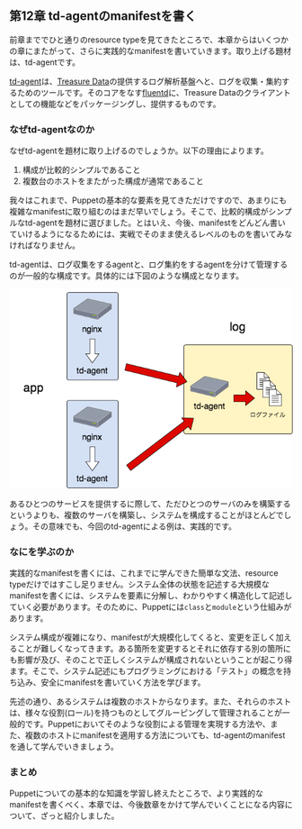 ## 第12章 td-agentのmanifestを書く

前章まででひと通りのresource typeを見てきたところで、本章からはいくつかの章にまたがって、さらに実践的なmanifestを書いていきます。取り上げる題材は、td-agentです。

[td-agent](http://docs.treasure-data.com/articles/td-agent)は、[Treasure Data](http://www.treasure-data.com/)の提供するログ解析基盤へと、ログを収集・集約するためのツールです。そのコアをなす[fluentd](http://fluentd.org/)に、Treasure Dataのクライアントとしての機能などをパッケージングし、提供するものです。

### なぜtd-agentなのか

なぜtd-agentを題材に取り上げるのでしょうか。以下の理由によります。

  1. 構成が比較的シンプルであること
  2. 複数台のホストをまたがった構成が通常であること

我々はこれまで、Puppetの基本的な要素を見てきただけですので、あまりにも複雑なmanifestに取り組むのはまだ早いでしょう。そこで、比較的構成がシンプルなtd-agentを題材に選びました。とはいえ、今後、manifestをどんどん書いていけるようになるためには、実戦でそのまま使えるレベルのものを書いてみなければなりません。

td-agentは、ログ収集をするagentと、ログ集約をするagentを分けて管理するのが一般的な構成です。具体的には下図のような構成となります。

![td-agentの構成図](../images/12-architecture.png)

あるひとつのサービスを提供するに際して、ただひとつのサーバのみを構築するというよりも、複数のサーバを構築し、システムを構成することがほとんどでしょう。その意味でも、今回のtd-agentによる例は、実践的です。

### なにを学ぶのか

実践的なmanifestを書くには、これまでに学んできた簡単な文法、resource typeだけではすこし足りません。システム全体の状態を記述する大規模なmanifestを書くには、システムを要素に分解し、わかりやすく構造化して記述していく必要があります。そのために、Puppetには`class`と`module`という仕組みがあります。

システム構成が複雑になり、manifestが大規模化してくると、変更を正しく加えることが難しくなってきます。ある箇所を変更するとそれに依存する別の箇所にも影響が及び、そのことで正しくシステムが構成されないということが起こり得ます。そこで、システム記述にもプログラミングにおける「テスト」の概念を持ち込み、安全にmanifestを書いていく方法を学びます。

先述の通り、あるシステムは複数のホストからなります。また、それらのホストは、様々な役割(ロール)を持つものとしてグルーピングして管理されることが一般的です。Puppetにおいてそのような役割による管理を実現する方法や、また、複数のホストにmanifestを適用する方法についても、td-agentのmanifestを通して学んでいきましょう。

### まとめ

Puppetについての基本的な知識を学習し終えたところで、より実践的なmanifestを書くべく、本章では、今後数章をかけて学んでいくことになる内容について、ざっと紹介しました。
